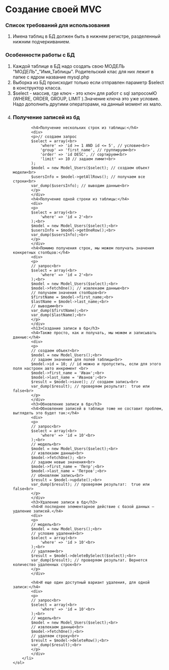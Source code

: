 <h1>Создание своей MVC</h1>
<p>
    <h3>Список требований для использования</h3>
    <ol>
        <li> Имена таблиц в БД должен быть в нижнем регистре,
             разделенный нижним подчеркиванием.
        </li>
    </ol>
    <h3>Особенности работы с БД</h3>
    <ol>
        <li>
            Каждой таблице в БД надо создать свою МОДЕЛЬ "МОДЕЛЬ"_"Имя_Таблицы".
            Родительский клас для них лежит в папке с ядром название mysql.php
        </li>
        <li>
            Выборка из БД происходит только если отправлен параметр $select в конструктор класса.
        </li>
        <li>
            <div>$select - массив, где ключ - это ключ для работ с sql запросомЮ (WHERE, ORDER, GROUP, LIMIT ).Значение ключа это уже условие.
            Надо дополнить другими операторами, на данный момент их мало.</div>
        </li>
        <li>
            <h3>Получение записей из бд</h3>
            
            <h4>Получение нескольких строк из таблицы:</h4>
            <div>
            <p>// создаем запрос
            $select = array(<br>
                'where' => 'id >= 1 AND id <= 5', // условие<br>
                'group' => 'first_name', // группируем<br>
                'order' => 'id DESC', // сортируем<br>
                'limit' => 10 // задаем лимит<br>
            );
            $model = new Model_Users($select); // создаем объект модели<br>
            $usersInfo = $model->getAllRows(); // получаем все строки<br>
            var_dump($usersInfo); // выводим данные<br>
            </p>
            </div>
            <h4>Получение одной строки из таблицы:</h4>
            <div>
            <p>
            $select = array(<br>
                'where' => 'id = 2'<br>
            );<br>
            $model = new Model_Users($select);<br>
            $usersInfo = $model->getOneRow();<br>
            var_dump($usersInfo);<br>
            </p>
            </div>
            <h4>Помимо получения строк, мы можем получать значения конкретных столбцов:</h4>
            <div>
            <p>
            // запрос<br>
            $select = array(<br>
                'where' => 'id = 2'<br>
            );<br>
            $model = new Model_Users($select);<br> 
            $model->fetchOne(); // извлекаем данные<br>
            // получаем значения столбцов<br>
            $firstName = $model->first_name;<br>
            $lastName = $model->last_name;<br>
            // выводим<br>
            var_dump($firstName);<br>
            var_dump($lastName);<br>
            </p>
            </div>
            <h13>Создание записи в бд</h3>
            <h4>Также просто, как и получать, мы можем и записывать данные:</h4>
            <div>
            <p>
            // создаем объект<br>
            $model = new Model_Users();<br>
            // задаем значения для полей таблицы<br>
            $model->id = 10; // id можно и пропустить, если для этого поля настроен авто инкремент <br>
            $model->first_name = 'Иван';<br>
            $model->last_name = 'Иванов';<br>
            $result = $model->save(); // создаем запись<br>
            var_dump($result); // проверяем результат:  true или false<br>
            </p>
            </div>
            <h3>Обновление записи в бд</h3>
            <h4>Обновление записей в таблице тоже не составит проблем, выглядеть это будет так:</h4>
            <div>
            <p>
            // запрос<br>
            $select = array(<br>
                'where' => 'id = 10'<br>
            );<br>
            // модель<br>
            $model = new Model_Users($select);<br>
            // извлекаем данные<br>
            $model->fetchOne(); <br>
            // задаем новые значения<br>
            $model->first_name = 'Петр';<br>
            $model->last_name = 'Петров';<br>
            // обновляем запись<br>
            $result = $model->update();<br>
            var_dump($result); // проверяем результат:  true или false<br>
            </p>
            </div>
            <h3>Удаление записи в бд</h3>
            <h4>И последнее элементарное действие с базой данных – удаление записей.</h4>
            <div>
            <p>
            // модель<br>
            $model = new Model_Users();<br>
            // условие удаления<br>
            $select = array(<br>
                'where' => 'id > 10'<br>
            );<br>
            // удаляем<br>
            $result = $model->deleteBySelect($select);<br>
            var_dump($result); // проверяем результат. Вернется количество удаленных строк<br>
            </p>
            </div>
            
            <h4>И еще один доступный вариант удаления, для одной записи:</h4>
            <div>
            <p>
            // запрос<br>
            $select = array(<br>
                'where' => 'id = 10'<br>
            );<br>
            // модель<br>
            $model = new Model_Users($select);<br>
            // извлекаем данные<br>
            $model->fetchOne();<br>
            // удаляем строку<br>
            $result = $model->deleteRow();<br>
            var_dump($result);<br>
            </p>
            </div>
        </li>
    </ol>
</p>